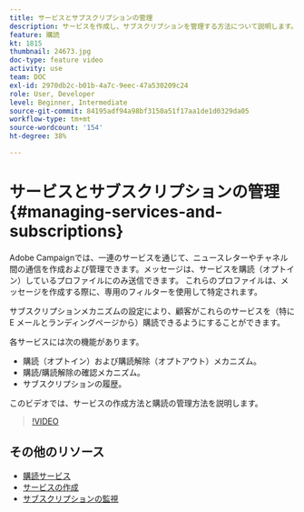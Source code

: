 ```yaml
---
title: サービスとサブスクリプションの管理
description: サービスを作成し、サブスクリプションを管理する方法について説明します。
feature: 購読
kt: 1815
thumbnail: 24673.jpg
doc-type: feature video
activity: use
team: DOC
exl-id: 2970db2c-b01b-4a7c-9eec-47a530209c24
role: User, Developer
level: Beginner, Intermediate
source-git-commit: 84195adf94a98bf3150a51f17aa1de1d0329da05
workflow-type: tm+mt
source-wordcount: '154'
ht-degree: 38%

---
```


# サービスとサブスクリプションの管理{#managing-services-and-subscriptions}

Adobe Campaignでは、一連のサービスを通じて、ニュースレターやチャネル間の通信を作成および管理できます。メッセージは、サービスを購読（オプトイン）しているプロファイルにのみ送信できます。 これらのプロファイルは、メッセージを作成する際に、専用のフィルターを使用して特定されます。

サブスクリプションメカニズムの設定により、顧客がこれらのサービスを（特に E メールとランディングページから）購読できるようにすることができます。

各サービスには次の機能があります。

* 購読（オプトイン）および購読解除（オプトアウト）メカニズム。
* 購読/購読解除の確認メカニズム。
* サブスクリプションの履歴。

このビデオでは、サービスの作成方法と購読の管理方法を説明します。

>[!VIDEO](https://video.tv.adobe.com/v/24673?quality=12)

## その他のリソース

* [購読サービス](https://experienceleague.adobe.com/docs/campaign-standard/using/managing-processes-and-data/data-management-activities/subscription-services.html?lang=en)
* [サービスの作成](https://experienceleague.adobe.com/docs/campaign-standard/using/profiles-and-audiences/managing-subscriptions/creating-a-service.html?lang=en)
* [サブスクリプションの監視](https://experienceleague.adobe.com/docs/campaign-standard/using/profiles-and-audiences/managing-subscriptions/monitoring-subscriptions.html?lang=en)
